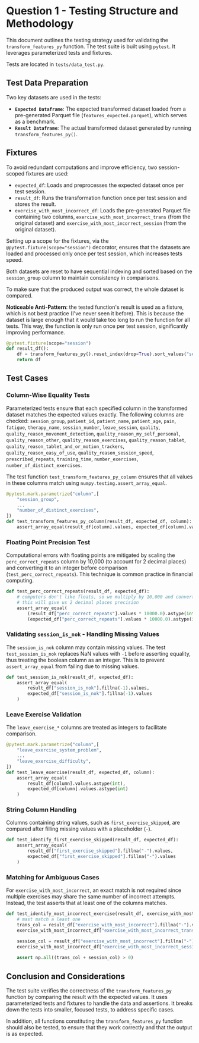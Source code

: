 # Question 1 - Testing Structure and Methodology

This document outlines the testing strategy used for validating the `transform_features_py` function. The test suite is built using `pytest`. It leverages parameterized tests and fixtures.

Tests are located in `tests/data_test.py`.

## Test Data Preparation
Two key datasets are used in the tests:
- **`Expected Dataframe`**: The expected transformed dataset loaded from a pre-generated Parquet file (`features_expected.parquet`), which serves as a benchmark.
- **`Result Dataframe`**: The actual transformed dataset generated by running `transform_features_py()`.

## Fixtures
To avoid redundant computations and improve efficiency, two session-scoped fixtures are used:
- `expected_df`: Loads and preprocesses the expected dataset once per test session.
- `result_df`: Runs the transformation function once per test session and stores the result.
- `exercise_with_most_incorrect_df`: Loads the pre-generated Parquet file containing two columns, `exercise_with_most_incorrect_trans` (from the original dataset) and `exercise_with_most_incorrect_session` (from the original dataset).

Setting up a scope for the fixtures, via the `@pytest.fixture(scope="session")` decorator, ensures that the datasets are loaded and processed only once per test session, which increases tests speed.

Both datasets are reset to have sequential indexing and sorted based on the `session_group` column to maintain consistency in comparisons.

To make sure that the produced output was correct, the whole dataset is compared.

**Noticeable Anti-Pattern**: the tested function's result is used as a fixture, which is not  best practice (I've never seen it before). This is because the dataset is large enough that it would take too long to run the function for all tests. This way, the function is only run once per test session, significantly improving performance.

```python
@pytest.fixture(scope="session")
def result_df():
    df = transform_features_py().reset_index(drop=True).sort_values("session_group")
    return df
```

## Test Cases

### Column-Wise Equality Tests
Parameterized tests ensure that each specified column in the transformed dataset matches the expected values exactly. The following columns are checked: `session_group`, `patient_id`, `patient_name`, `patient_age`, `pain`, `fatigue`, `therapy_name`, `session_number`, `leave_session`, `quality`, `quality_reason_movement_detection`, `quality_reason_my_self_personal`, `quality_reason_other`, `quality_reason_exercises`, `quality_reason_tablet`, `quality_reason_tablet_and_or_motion_trackers`, `quality_reason_easy_of_use`, `quality_reason_session_speed`, `prescribed_repeats`, `training_time`, `number_exercises`, `number_of_distinct_exercises`.

The test function `test_transform_features_py_column` ensures that all values in these columns match using `numpy.testing.assert_array_equal`.

```python
@pytest.mark.parametrize("column",[
    "session_group",
    ...
    "number_of_distinct_exercises",
])
def test_transform_features_py_column(result_df, expected_df, column):
    assert_array_equal(result_df[column].values, expected_df[column].values)
```

### Floating Point Precision Test
Computational errors with floating points are mitigated by scaling the `perc_correct_repeats` column by 10,000 (to account for 2 decimal places) and converting it to an integer before comparison (`test_perc_correct_repeats`). This technique is common practice in financial computing.

```python
def test_perc_correct_repeats(result_df, expected_df):
    # computers don't like floats, so we multiply by 10,000 and convert to int
    # this will give us 2 decimal places precision
    assert_array_equal(
        (result_df["perc_correct_repeats"].values * 10000.0).astype(int),
        (expected_df["perc_correct_repeats"].values * 10000.0).astype(int))
``` 

### Validating `session_is_nok` - Handling Missing Values
The `session_is_nok` column may contain missing values. The test `test_session_is_nok` replaces NaN values with `-1` before asserting equality, thus treating the boolean column as an integer. This is to prevent `assert_array_equal` from failing due to missing values.

```python
def test_session_is_nok(result_df, expected_df):
    assert_array_equal(
        result_df["session_is_nok"].fillna(-1).values,
        expected_df["session_is_nok"].fillna(-1).values
    )
```

### Leave Exercise Validation

The `leave_exercise_*` columns are treated as integers to facilitate comparison.

```python
@pytest.mark.parametrize("column",[
    "leave_exercise_system_problem",
    ...
    "leave_exercise_difficulty",
])
def test_leave_exercise(result_df, expected_df, column):
    assert_array_equal(
        result_df[column].values.astype(int),
        expected_df[column].values.astype(int)
    )
```

### String Column Handling
Columns containing string values, such as `first_exercise_skipped`, are compared after filling missing values with a placeholder (`-`).

```python
def test_identify_first_exercise_skipped(result_df, expected_df):
    assert_array_equal(
        result_df["first_exercise_skipped"].fillna("-").values,
        expected_df["first_exercise_skipped"].fillna("-").values
    )
```

### Matching for Ambiguous Cases
For `exercise_with_most_incorrect`, an exact match is not required since multiple exercises may share the same number of incorrect attempts. Instead, the test asserts that at least one of the columns matches.

```python
def test_identify_most_incorrect_exercise(result_df, exercise_with_most_incorrect_df):
    # mast match a least one
    trans_col = result_df["exercise_with_most_incorrect"].fillna("-").values ==\
    exercise_with_most_incorrect_df["exercise_with_most_incorrect_trans"].fillna("-").values
    
    session_col = result_df["exercise_with_most_incorrect"].fillna("-").values ==\
    exercise_with_most_incorrect_df["exercise_with_most_incorrect_session"].fillna("-").values

    assert np.all((trans_col + session_col) > 0)
```

## Conclusion and Considerations

The test suite verifies the correctness of the `transform_features_py` function by comparing the result with the expected values. It uses parameterized tests and fixtures to handle the data and assertions. It breaks down the tests into smaller, focused tests, to address specific cases.

In addition, all functions constituting the `transform_features_py` function should also be tested, to ensure that they work correctly and that the output is as expected.
